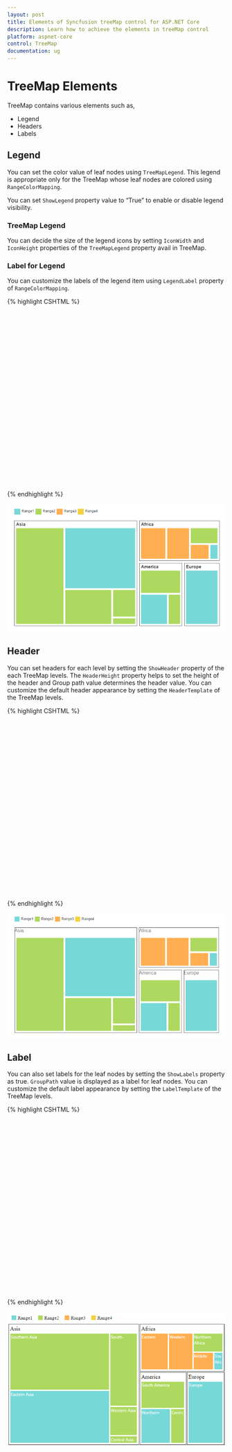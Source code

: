 ```yaml
---
layout: post
title: Elements of Syncfusion treeMap control for ASP.NET Core
description: Learn how to achieve the elements in treeMap control
platform: aspnet-core
control: TreeMap
documentation: ug
---
```


# TreeMap Elements

TreeMap contains various elements such as,

* Legend
* Headers
* Labels

## Legend

You can set the color value of leaf nodes using `TreeMapLegend`. This legend is appropriate only for the TreeMap whose leaf nodes are colored using `RangeColorMapping`.

You can set `ShowLegend` property value to “True” to enable or disable legend visibility.

### TreeMap Legend

You can decide the size of the legend icons by setting `IconWidth` and `IconHeight` properties of the `TreeMapLegend` property avail in TreeMap.

### Label for Legend

You can customize the labels of the legend item using `LegendLabel` property of `RangeColorMapping`. 

{% highlight CSHTML %}

<div style="height:400px;width:700px;">

<ej-tree-map id="treemap" datasource="ViewBag.datasource" weight-value-path="Population" color-value-path="Growth" show-legend="true">
	<e-levels><e-level group-path="Continent" group-gap="5"></e-level></e-levels>
	<e-range-color-mappings>
		<e-range-color-mapping to="1" from="0" color="#77D8D8" legendlabel="Range1"></e-range-color-mapping>
		<e-range-color-mapping to="2" from="0" color="#AED960" legendlabel="Range2"></e-range-color-mapping>
		<e-range-color-mapping to="3" from="0" color="#FFAF51" legendlabel="Range3"></e-range-color-mapping>
		<e-range-color-mapping to="4" from="0" color="#F3D240" legendlabel="Range4"></e-range-color-mapping>
	</e-range-color-mappings>
	<e-legend-settings icon-height="20" icon-width="20"></e-legend-settings>
</ej-tree-map>

</div>

{% endhighlight %}

![](TreeMap-Elements_images/TreeMap-Elements_img1.png)

## Header

You can set headers for each level by setting the `ShowHeader` property of the each TreeMap levels. The `HeaderHeight` property helps to set the height of the header and Group path value determines the header value. You can customize the default header appearance by setting the `HeaderTemplate` of the TreeMap levels.

{% highlight CSHTML %}

<div style="height:400px;width:700px;">
    <ej-tree-map id="treemap" highlight-border-brush="fdaa" datasource="ViewBag.datasource" color-value-path="Growth"
                 weight-value-path="Population" show-legend="true">
        <e-legend-settings icon-width="17" icon-height="17">
        </e-legend-settings>
        <e-levels>
            <e-level group-path="Continent" group-gap="5" header-height="30" header-template="headertemplate"></e-level>
        </e-levels>
        <e-range-color-mappings>
            <e-range-color-mapping from="0" to="1" color="#77D8D8" legendlabel="Range1"></e-range-color-mapping>
            <e-range-color-mapping from="0" to="2" color="#AED960" legendlabel="Range2"></e-range-color-mapping>
            <e-range-color-mapping from="0" to="3" color="#FFAF51" legendlabel="Range3"></e-range-color-mapping>
            <e-range-color-mapping from="0" to="4" color="#F3D240" legendlabel="Range4"></e-range-color-mapping>
        </e-range-color-mappings>
    </ej-tree-map>
</div>

<script id="headertemplate" type="application/jsrender">

    <div>
        <span style="color:gray;font-size:16px;font-weight:normal;">{{:header}}</span><br />
    </div>

</script>   

{% endhighlight %}

![](TreeMap-Elements_images/TreeMap-Elements_img2.png)


## Label

You can also set labels for the leaf nodes by setting the `ShowLabels` property as true. `GroupPath` value is displayed as a label for leaf nodes. You can customize the default label appearance by setting the `LabelTemplate` of the TreeMap levels.

{% highlight CSHTML %}

<div style="height:400px;width:700px;">
<ej-tree-map id="treemap" highlight-border-brush="fdaa" datasource="ViewBag.datasource" color-value-path="Growth" weight-value-path="Population" show-legend="true">
	<e-legend-settings icon-width="17" icon-height="17">
	</e-legend-settings>
	<e-levels>
		<e-level group-path="Continent" group-gap="5" header-height="30" header-template="headertemplate"></e-level>
	</e-levels>
	<e-range-color-mappings>
		<e-range-color-mapping from="0" to="1" color="#77D8D8" legendlabel="Range1"></e-range-color-mapping>
		<e-range-color-mapping from="0" to="2" color="#AED960" legendlabel="Range2"></e-range-color-mapping>
		<e-range-color-mapping from="0" to="3" color="#FFAF51" legendlabel="Range3"></e-range-color-mapping>
		<e-range-color-mapping from="0" to="4" color="#F3D240" legendlabel="Range4"></e-range-color-mapping>
	</e-range-color-mappings>
	<e-leaf-item-settings show-labels="true" label-path="Region" label-template="labeltemplate"></e-leaf-item-settings>
</ej-tree-map>
</div>

</div><script id="headertemplate" type="application/jsrender">

    <div>
        <span style="color:gray;font-size:16px;font-weight:normal;">{{:header}}</span><br />
    </div>

</script>
<script id="labeltemplate" type="application/jsrender">

    <div style="background-color: transparent;">
        <span style="color:gray;font-size:large;font-weight:normal;">{{:label}}</span><br />
    </div>
</script>

{% endhighlight %}

![](TreeMap-Elements_images/TreeMap-Elements_img3.png)